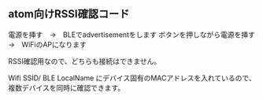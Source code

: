 ## atom向けRSSI確認コード


電源を挿す　→　BLEでadvertisementをします
ボタンを押しながら電源を挿す　→　WiFiのAPになります

RSSI確認用なので、どちらも接続はできません。

Wifi SSID/ BLE LocalName にデバイス固有のMACアドレスを入れているので、複数デバイスを同時に確認できます。